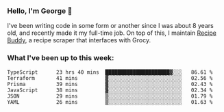 ### Hello, I'm George 👋

I've been writing code in some form or another since I was about 8 years old, and recently made it my full-time job. On top of this, I maintain [Recipe Buddy](https://github.com/georgegebbett/recipe-buddy), a recipe scraper that interfaces with Grocy.  

<!--
**georgegebbett/georgegebbett** is a ✨ _special_ ✨ repository because its `README.md` (this file) appears on your GitHub profile.

Here are some ideas to get you started:

- 🔭 I’m currently working on ...
- 🌱 I’m currently learning ...
- 👯 I’m looking to collaborate on ...
- 🤔 I’m looking for help with ...
- 💬 Ask me about ...
- 📫 How to reach me: ...
- 😄 Pronouns: ...
- ⚡ Fun fact: ...
-->

### What I've been up to this week:
<!--START_SECTION:waka-->

```text
TypeScript      23 hrs 40 mins  █████████████████████▓░░░   86.61 %
Terraform       41 mins         ▓░░░░░░░░░░░░░░░░░░░░░░░░   02.56 %
Prisma          39 mins         ▓░░░░░░░░░░░░░░░░░░░░░░░░   02.43 %
JavaScript      38 mins         ▓░░░░░░░░░░░░░░░░░░░░░░░░   02.34 %
JSON            29 mins         ▒░░░░░░░░░░░░░░░░░░░░░░░░   01.79 %
YAML            26 mins         ▒░░░░░░░░░░░░░░░░░░░░░░░░   01.63 %
```

<!--END_SECTION:waka-->
